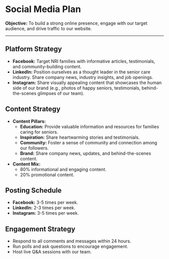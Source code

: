 
# Social Media Plan

**Objective:** To build a strong online presence, engage with our target audience, and drive traffic to our website.

---

## **Platform Strategy**

*   **Facebook:** Target NRI families with informative articles, testimonials, and community-building content.
*   **LinkedIn:** Position ourselves as a thought leader in the senior care industry. Share company news, industry insights, and job openings.
*   **Instagram:** Share visually appealing content that showcases the human side of our brand (e.g., photos of happy seniors, testimonials, behind-the-scenes glimpses of our team).

## **Content Strategy**

*   **Content Pillars:**
    *   **Education:** Provide valuable information and resources for families caring for seniors.
    *   **Inspiration:** Share heartwarming stories and testimonials.
    *   **Community:** Foster a sense of community and connection among our followers.
    *   **Brand:** Share company news, updates, and behind-the-scenes content.
*   **Content Mix:**
    *   80% informational and engaging content.
    *   20% promotional content.

## **Posting Schedule**

*   **Facebook:** 3-5 times per week.
*   **LinkedIn:** 2-3 times per week.
*   **Instagram:** 3-5 times per week.

## **Engagement Strategy**

*   Respond to all comments and messages within 24 hours.
*   Run polls and ask questions to encourage engagement.
*   Host live Q&A sessions with our team.

